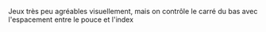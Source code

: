 Jeux très peu agréables visuellement, mais on contrôle le carré du bas avec l'espacement entre le pouce et l'index
